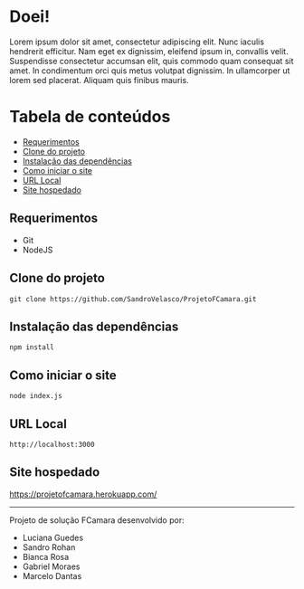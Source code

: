 # Doei!

Lorem ipsum dolor sit amet, consectetur adipiscing elit. Nunc iaculis hendrerit efficitur. Nam eget ex dignissim, eleifend ipsum in, convallis velit. Suspendisse consectetur accumsan elit, quis commodo quam consequat sit amet. In condimentum orci quis metus volutpat dignissim. In ullamcorper ut lorem sed placerat. Aliquam quis finibus mauris.

Tabela de conteúdos
=================
<!--ts-->
   * [Requerimentos](#requerimentos)
   * [Clone do projeto](#clone-do-projeto)
   * [Instalação das dependências](#instalação-das-dependências)
   * [Como iniciar o site](#como-iniciar-o-site)
   * [URL Local](#url-local)
   * [Site hospedado](#site-hospedado)
<!--te-->

## Requerimentos

- Git
- NodeJS

## Clone do projeto

```
git clone https://github.com/SandroVelasco/ProjetoFCamara.git
```

## Instalação das dependências

```
npm install
```

## Como iniciar o site

```
node index.js
```

## URL Local

```
http://localhost:3000
```

## Site hospedado

https://projetofcamara.herokuapp.com/

- - -
Projeto de solução FCamara desenvolvido por:
- Luciana Guedes
- Sandro Rohan
- Bianca Rosa
- Gabriel Moraes
- Marcelo Dantas

